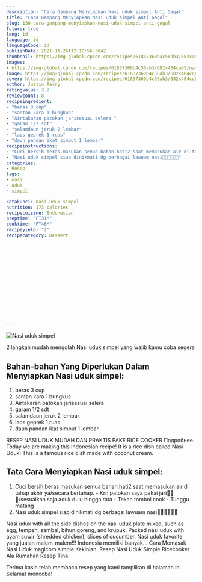 ```yaml
---
description: "Cara Gampang Menyiapkan Nasi uduk simpel Anti Gagal"
title: "Cara Gampang Menyiapkan Nasi uduk simpel Anti Gagal"
slug: 130-cara-gampang-menyiapkan-nasi-uduk-simpel-anti-gagal
future: true
lang: id
language: id
languageCode: id
publishDate: 2021-11-26T12:10:56.304Z 
thumbnail: https://img-global.cpcdn.com/recipes/61837360b4c56ab3/682x484cq65/nasi-uduk-simpel-foto-resep-utama.webp
images:
- https://img-global.cpcdn.com/recipes/61837360b4c56ab3/682x484cq65/nasi-uduk-simpel-foto-resep-utama.webp
image: https://img-global.cpcdn.com/recipes/61837360b4c56ab3/682x484cq65/nasi-uduk-simpel-foto-resep-utama.webp
cover: https://img-global.cpcdn.com/recipes/61837360b4c56ab3/682x484cq65/nasi-uduk-simpel-foto-resep-utama.webp
author: Justin Terry
ratingvalue: 3.2
reviewcount: 8
recipeingredient:
- "beras 3 cup"
- "santan kara 1 bungkus"
- "Airtakaran patokan jarisesuai selera "
- "garam 1/2 sdt"
- "salamdaun jeruk 2 lembar"
- "laos geprek 1 ruas"
- "daun pandan ikat simput 1 lembar"
recipeinstructions:
- "Cuci bersih beras.masukan semua bahan.hati2 saat memasukan air di tahap akhir ya/secara bertahap. Krn patokan saya pakai jari🤭🤭🤭/sesuaikan saja.aduk dulu hingga rata Tekan tombol cook Tunggu matang"
- "Nasi uduk simpel siap dinikmati dg berbagai lawuam nasi🤗🤗🤗😉😉🤤"
categories:
- Resep
tags:
- nasi
- uduk
- simpel

katakunci: nasi uduk simpel 
nutrition: 173 calories
recipecuisine: Indonesian
preptime: "PT31M"
cooktime: "PT46M"
recipeyield: "2"
recipecategory: Dessert


     
    
    
    
    
    
    
    
    
    
    
      
    
---
```



![Nasi uduk simpel](https://img-global.cpcdn.com/recipes/61837360b4c56ab3/682x484cq65/nasi-uduk-simpel-foto-resep-utama.webp)

2 langkah mudah mengolah  Nasi uduk simpel yang wajib kamu coba segera

<!--inarticleads1-->

## Bahan-bahan Yang Diperlukan Dalam Menyiapkan Nasi uduk simpel:

1. beras 3 cup
1. santan kara 1 bungkus
1. Airtakaran patokan jarisesuai selera 
1. garam 1/2 sdt
1. salamdaun jeruk 2 lembar
1. laos geprek 1 ruas
1. daun pandan ikat simput 1 lembar

RESEP NASI UDUK MUDAH DAN PRAKTIS PAKE RICE COOKER Подробнее. Today we are making this Indonesian recipe! It is a rice dish called Nasi Uduk! This is a famous rice dish made with coconut cream. 

<!--inarticleads2-->

## Tata Cara Menyiapkan Nasi uduk simpel:

1. Cuci bersih beras.masukan semua bahan.hati2 saat memasukan air di tahap akhir ya/secara bertahap. - Krn patokan saya pakai jari🤭🤭🤭/sesuaikan saja.aduk dulu hingga rata - Tekan tombol cook - Tunggu matang
1. Nasi uduk simpel siap dinikmati dg berbagai lawuam nasi🤗🤗🤗😉😉🤤


Nasi uduk with all the side dishes on the nasi uduk plate mixed, such as egg, tempeh, sambal, bihun goreng, and krupuk. Packed nasi uduk with ayam suwir (shredded chicken), slices of cucumber. Nasi uduk favorite yang jualan malem-malem!!! Indonesia memiliki banyak… Cara Memasak Nasi Uduk magicom simple Kekinian. Resep Nasi Uduk Simple Ricecooker Ala Rumahan Resep Tina. 

Terima kasih telah membaca resep yang kami tampilkan di halaman ini. Selamat mencoba!
